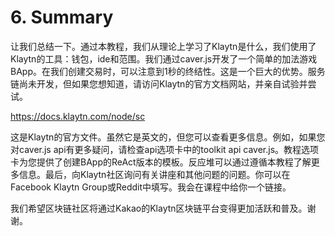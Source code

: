 # 6. Summary

让我们总结一下。通过本教程，我们从理论上学习了Klaytn是什么，我们使用了Klaytn的工具：钱包，ide和范围。我们通过caver.js开发了一个简单的加法游戏BApp。在我们创建交易时，可以注意到1秒的终结性。这是一个巨大的优势。服务链尚未开发，但如果您想知道，请访问Klaytn的官方文档网站，并亲自试验并尝试。

https://docs.klaytn.com/node/sc

这是Klaytn的官方文件。虽然它是英文的，但您可以查看更多信息。例如，如果您对caver.js api有更多疑问，请检查api选项卡中的toolkit api caver.js。教程选项卡为您提供了创建BApp的ReAct版本的模板。反应堆可以通过遵循本教程了解更多信息。最后，向Klaytn社区询问有关讲座和其他问题的问题。你可以在Facebook Klaytn Group或Reddit中填写。我会在课程中给你一个链接。

我们希望区块链社区将通过Kakao的Klaytn区块链平台变得更加活跃和普及。谢谢。
